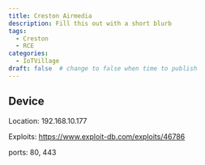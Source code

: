 ```yaml
---
title: Creston Airmedia
description: Fill this out with a short blurb
tags:
  - Creston
  - RCE
categories:
  - IoTVillage
draft: false  # change to false when time to publish
---
```


## Device

Location: 192.168.10.177

Exploits: https://www.exploit-db.com/exploits/46786

ports: 80, 443
